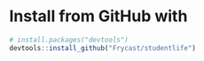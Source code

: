 # Install from GitHub with
```r
# install.packages("devtools")
devtools::install_github("Frycast/studentlife")
```
